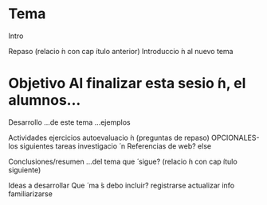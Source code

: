 # Tema

Intro

Repaso (relacio ́n con cap ́ıtulo anterior) Introduccio ́n al nuevo tema

# Objetivo Al finalizar esta sesio ́n, el alumnos...

Desarrollo ...de este tema ...ejemplos

Actividades
ejercicios
autoevaluacio ́n (preguntas de repaso) OPCIONALES-los siguientes
tareas
investigacio ́ n
Referencias de web?
else

Conclusiones/resumen ...del tema
que ́ sigue? (relacio ́n con cap ́ıtulo siguiente)


Ideas a desarrollar Que ́ ma ́s debo incluir? registrarse
actualizar info familiarizarse
